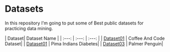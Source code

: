 # Datasets

In this repository I'm going to put some of Best public datasets for practicing data mining.

| Dataset| Dataset Name |
| :---:   | :---: | :---: |
| [Dataset01](https://pages.github.com/) | Coffee And Code Dataset|
| [Dataset01](https://pages.github.com/) | Pima Indians Diabetes|
| [Dataset03](https://pages.github.com/) | Palmer Penguin|
